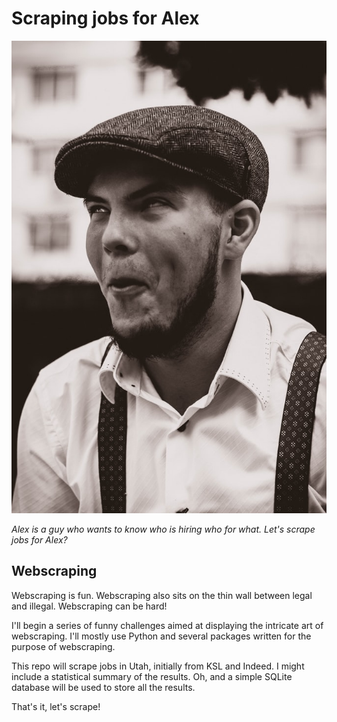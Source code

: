 # Scraping jobs for Alex

![](assets/alex.jpeg)

_Alex is a guy who wants to know who is hiring who for what. Let's scrape jobs for Alex?_

## Webscraping

Webscraping is fun. Webscraping also sits on the thin wall between legal and illegal. Webscraping can be hard!

I'll begin a series of funny challenges aimed at displaying the intricate art of webscraping. I'll mostly use Python and several packages written for the purpose of webscraping.

This repo will scrape jobs in Utah, initially from KSL and Indeed. I might include a statistical summary of the results. Oh, and a simple SQLite database will be used to store all the results.

That's it, let's scrape!
